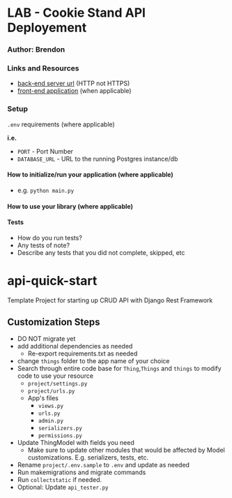 # LAB - Cookie Stand API Deployement
### Author: Brendon
### Links and Resources
- [back-end server url]([#](http://100.27.22.255/)) (HTTP not HTTPS)
- [front-end application](#) (when applicable)
### Setup
`.env` requirements (where applicable)

**i.e.**

- `PORT` - Port Number
- `DATABASE_URL` - URL to the running Postgres instance/db
#### How to initialize/run your application (where applicable)
- e.g. `python main.py`
#### How to use your library (where applicable)
#### Tests
- How do you run tests?
- Any tests of note?
- Describe any tests that you did not complete, skipped, etc





# api-quick-start

Template Project for starting up CRUD API with Django Rest Framework

## Customization Steps

- DO NOT migrate yet
- add additional dependencies as needed
  - Re-export requirements.txt as needed
- change `things` folder to the app name of your choice
- Search through entire code base for `Thing`,`Things` and `things` to modify code to use your resource
  - `project/settings.py`
  - `project/urls.py`
  - App's files
    - `views.py`
    - `urls.py`
    - `admin.py`
    - `serializers.py`
    - `permissions.py`
- Update ThingModel with fields you need
  - Make sure to update other modules that would be affected by Model customizations. E.g. serializers, tests, etc.
- Rename `project/.env.sample` to `.env` and update as needed
- Run makemigrations and migrate commands
- Run `collectstatic` if needed.
- Optional: Update `api_tester.py`
